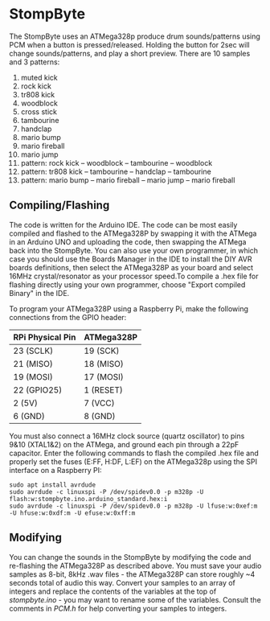 # StompByte
The StompByte uses an ATMega328p produce drum sounds/patterns using PCM when a button is pressed/released. Holding the button for 2sec will change sounds/patterns, and play a short preview. There are 10 samples and 3 patterns:
1. muted kick
1. rock kick
1. tr808 kick
1. woodblock
1. cross stick
1. tambourine
1. handclap
1. mario bump
1. mario fireball
1. mario jump
1. pattern: rock kick – woodblock – tambourine – woodblock
1. pattern: tr808 kick – tambourine – handclap – tambourine
1. pattern: mario bump – mario fireball – mario jump – mario fireball
 
## Compiling/Flashing
The code is written for the Arduino IDE. The code can be most easily compiled and flashed to the ATMega328P by swapping it with the ATMega in an Arduino UNO and uploading the code, then swapping the ATMega back into the StompByte. You can also use your own programmer, in which case you should use the Boards Manager in the IDE to install the DIY AVR boards definitions, then select the ATMega328P as your board and select 16MHz crystal/resonator as your processor speed.To compile a .hex file for flashing directly using your own programmer, choose "Export compiled Binary" in the IDE.

To program your ATMega328P using a Raspberry Pi, make the following connections from the GPIO header:

RPi Physical Pin | ATMega328P
-------------|-----------
23 (SCLK) | 19 (SCK)
21 (MISO) | 18 (MISO)
19 (MOSI) | 17 (MOSI)
22 (GPIO25) | 1 (RESET)
2 (5V) | 7 (VCC)
6 (GND) | 8 (GND)

You must also connect a 16MHz clock source (quartz oscillator) to pins 9&10 (XTAL1&2) on the ATMega, and ground each pin through a 22pF capacitor. Enter the following commands to flash the compiled .hex file and properly set the fuses (E:FF, H:DF, L:EF) on the ATMega328p using the SPI interface on a Raspberry PI:
```
sudo apt install avrdude
sudo avrdude -c linuxspi -P /dev/spidev0.0 -p m328p -U flash:w:stompbyte.ino.arduino_standard.hex:i
sudo avrdude -c linuxspi -P /dev/spidev0.0 -p m328p -U lfuse:w:0xef:m -U hfuse:w:0xdf:m -U efuse:w:0xff:m
```

## Modifying
You can change the sounds in the StompByte by modifying the code and re-flashing the ATMega328P as described above. You must save your audio samples as 8-bit, 8kHz .wav files - the ATMega328P can store roughly ~4 seconds total of audio this way. Convert your samples to an array of integers and replace the contents of the variables at the top of _stompbyte.ino_ - you may want to rename some of the variables. Consult the comments in _PCM.h_ for help converting your samples to integers.
